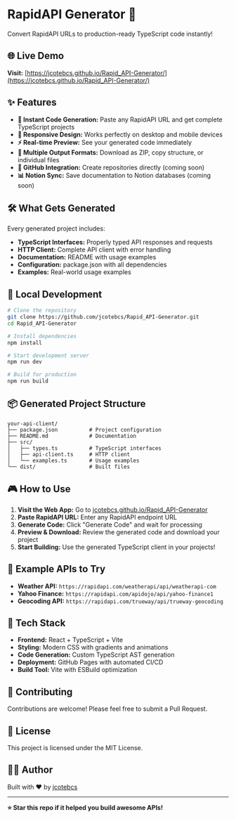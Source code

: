 # RapidAPI Generator 🚀

Convert RapidAPI URLs to production-ready TypeScript code instantly!

## 🌐 Live Demo

**Visit:** [https://jcotebcs.github.io/Rapid_API-Generator/](https://jcotebcs.github.io/Rapid_API-Generator/)

## ✨ Features

- **🎯 Instant Code Generation:** Paste any RapidAPI URL and get complete TypeScript projects
- **📱 Responsive Design:** Works perfectly on desktop and mobile devices
- **⚡ Real-time Preview:** See your generated code immediately
- **📁 Multiple Output Formats:** Download as ZIP, copy structure, or individual files
- **🔗 GitHub Integration:** Create repositories directly (coming soon)
- **📊 Notion Sync:** Save documentation to Notion databases (coming soon)

## 🛠️ What Gets Generated

Every generated project includes:

- **TypeScript Interfaces:** Properly typed API responses and requests
- **HTTP Client:** Complete API client with error handling
- **Documentation:** README with usage examples
- **Configuration:** package.json with all dependencies
- **Examples:** Real-world usage examples

## 🚀 Local Development

```bash
# Clone the repository
git clone https://github.com/jcotebcs/Rapid_API-Generator.git
cd Rapid_API-Generator

# Install dependencies
npm install

# Start development server
npm run dev

# Build for production
npm run build
```

## 📦 Generated Project Structure

```
your-api-client/
├── package.json          # Project configuration
├── README.md             # Documentation
├── src/
│   ├── types.ts          # TypeScript interfaces
│   ├── api-client.ts     # HTTP client
│   └── examples.ts       # Usage examples
└── dist/                 # Built files
```

## 🎮 How to Use

1. **Visit the Web App:** Go to [jcotebcs.github.io/Rapid_API-Generator](https://jcotebcs.github.io/Rapid_API-Generator/)
2. **Paste RapidAPI URL:** Enter any RapidAPI endpoint URL
3. **Generate Code:** Click "Generate Code" and wait for processing
4. **Preview & Download:** Review the generated code and download your project
5. **Start Building:** Use the generated TypeScript client in your projects!

## 🌟 Example APIs to Try

- **Weather API:** `https://rapidapi.com/weatherapi/api/weatherapi-com`
- **Yahoo Finance:** `https://rapidapi.com/apidojo/api/yahoo-finance1`
- **Geocoding API:** `https://rapidapi.com/trueway/api/trueway-geocoding`

## 🔧 Tech Stack

- **Frontend:** React + TypeScript + Vite
- **Styling:** Modern CSS with gradients and animations
- **Code Generation:** Custom TypeScript AST generation
- **Deployment:** GitHub Pages with automated CI/CD
- **Build Tool:** Vite with ESBuild optimization

## 🤝 Contributing

Contributions are welcome! Please feel free to submit a Pull Request.

## 📄 License

This project is licensed under the MIT License.

## 👨‍💻 Author

Built with ❤️ by [jcotebcs](https://github.com/jcotebcs)

---

**⭐ Star this repo if it helped you build awesome APIs!**